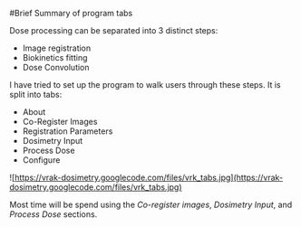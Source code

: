 #Brief Summary of program tabs



Dose processing can be separated into 3 distinct steps:
  * Image registration
  * Biokinetics fitting
  * Dose Convolution

I have tried to set up the program to walk users through these steps.
It is split into tabs:
  * About
  * Co-Register Images
  * Registration Parameters
  * Dosimetry Input
  * Process Dose
  * Configure

![https://vrak-dosimetry.googlecode.com/files/vrk_tabs.jpg](https://vrak-dosimetry.googlecode.com/files/vrk_tabs.jpg)

Most time will be spend using the _Co-register images_, _Dosimetry Input_, and _Process Dose_ sections.

